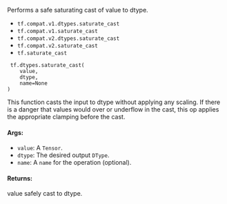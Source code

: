 
Performs a safe saturating cast of value to dtype.
- `tf.compat.v1.dtypes.saturate_cast`
- `tf.compat.v1.saturate_cast`
- `tf.compat.v2.dtypes.saturate_cast`
- `tf.compat.v2.saturate_cast`
- `tf.saturate_cast`

```
 tf.dtypes.saturate_cast(
    value,
    dtype,
    name=None
)
```

This function casts the input to dtype without applying any scaling. If there is a danger that values would over or underflow in the cast, this op applies the appropriate clamping before the cast.
#### Args:
- `value`: A `Tensor`.
- `dtype`: The desired output `DType`.
- `name`: A `name` for the operation (optional).
#### Returns:

value safely cast to dtype.
